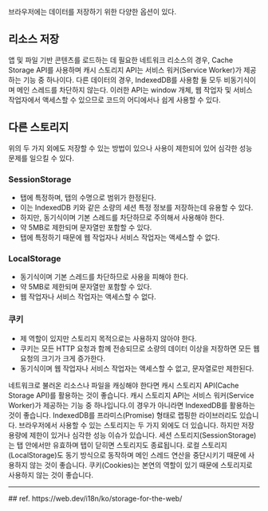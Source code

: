 브라우저에는 데이터를 저장하기 위한 다양한 옵션이 있다.

## 리소스 저장
앱 및 파일 기반 콘텐츠를 로드하는 데 필요한 네트워크 리소스의 경우, Cache Storage API를 사용하며 캐시 스토리지 API는 서비스 워커(Service Worker)가 제공하는 기능 중 하나이다.
다른 데이터의 경우, IndexedDB를 사용함
둘 모두 비동기식이며 메인 스레드를 차단하지 않는다.
이러한 API는 window 개체, 웹 작업자 및 서비스 작업자에서 액세스할 수 있으므로 코드의 어디에서나 쉽게 사용할 수 있다.

## 다른 스토리지
위의 두 가지 외에도 저장할 수 있는 방법이 있으나 사용이 제한되어 있어 심각한 성능 문제를 일으킬 수 있다.

### SessionStorage
- 탭에 특정하며, 탭의 수명으로 범위가 한정된다.
- 이는 IndexedDB 키와 같은 소량의 세션 특정 정보를 저장하는데 유용할 수 있다.
- 하지만, 동기식이며 기본 스레드를 차단하므로 주의해서 사용해야 한다.
- 약 5MB로 제한되며 문자열만 포함할 수 있다.
- 탭에 특정하기 때문에 웹 작업자나 서비스 작업자는 액세스할 수 없다.

### LocalStorage
- 동기식이며 기본 스레드를 차단하므로 사용을 피해야 한다.
- 약 5MB로 제한되며 문자열만 포함할 수 있다.
- 웹 작업자나 서비스 작업자는 액세스할 수 없다.

### 쿠키
- 제 역할이 있지만 스토리지 목적으로는 사용하지 않아야 한다.
- 쿠키는 모든 HTTP 요청과 함께 전송되므로 소량의 데이터 이상을 저장하면 모든 웹 요청의 크기가 크게 증가한다.
- 동기식이며  웹 작업자나 서비스 작업자는 액세스할 수 없고, 문자열로만 제한된다.


네트워크로 불러온 리소스나 파일을 캐싱해야 한다면 캐시 스토리지 API(Cache Storage API)를 활용하는 것이 좋습니다. 캐시 스토리지 API는 서비스 워커(Service Worker)가 제공하는 기능 중 하나입니다.이 경우가 아니라면 IndexedDB를 활용하는 것이 좋습니다. IndexedDB를 프라미스(Promise) 형태로 랩핑한 라이브러리도 있습니다. 브라우저에서 사용할 수 있는 스토리지는 두 가지 외에도 더 있습니다. 하지만 저장용량에 제한이 있거나 심각한 성능 이슈가 있습니다. 세션 스토리지(SessionStorage)는 탭 안에서만 유효하며 탭이 닫히면 스토리지도 종료됩니다. 로컬 스토리지(LocalStorage)도 동기 방식으로 동작하며 메인 스레드 연산을 중단시키기 때문에 사용하지 않는 것이 좋습니다. 쿠키(Cookies)는 본연의 역할이 있기 때문에 스토리지로 사용하지 않는 것이 좋습니다.


<hr>
## ref.
https://web.dev/i18n/ko/storage-for-the-web/